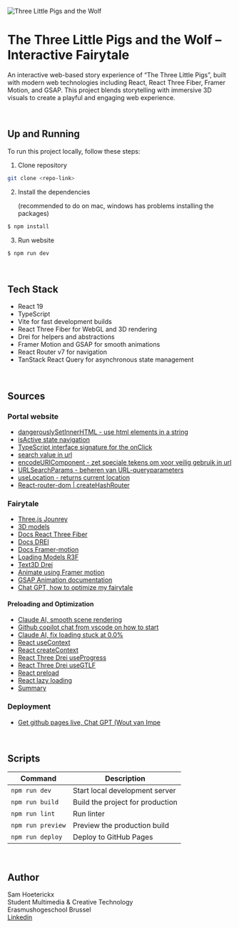 ![Three Little Pigs and the Wolf](https://ehb-mct.github.io/cp-frontend-Sam-Hoeterickx/images/fairytale/Banner_image.png)

# The Three Little Pigs and the Wolf – Interactive Fairytale
An interactive web-based story experience of “The Three Little Pigs”, built with modern web technologies including React, React Three Fiber, Framer Motion, and GSAP. This project blends storytelling with immersive 3D visuals to create a playful and engaging web experience.

<br>

## Up and Running
To run this project locally, follow these steps:
1. Clone repository
  ```sh
  git clone <repo-link>
```
2. Install the dependencies 

    (recommended to do on mac, windows has problems installing the packages)
  ```sh
  $ npm install
```
3. Run website
  ```sh
  $ npm run dev
```

<br>

## Tech Stack
- React 19
- TypeScript
- Vite for fast development builds
- React Three Fiber for WebGL and 3D rendering
- Drei for helpers and abstractions
- Framer Motion and GSAP for smooth animations
- React Router v7 for navigation
- TanStack React Query for asynchronous state management
  
<br>

## Sources 
### Portal website
- [dangerouslySetInnerHTML - use html elements in a string ](https://legacy.reactjs.org/docs/dom-elements.html)
- [isActive state navigation](https://reactrouter.com/api/components/NavLink)
- [TypeScript interface signature for the onClick](https://stackoverflow.com/questions/54433183/typescript-interface-signature-for-the-onclick-event-in-reactjs)
- [search value in url](https://stackoverflow.com/questions/68703023/search-form-with-ability-to-share-the-url-in-reactjs)
- [encodeURIComponent - zet speciale tekens om voor veilig gebruik in url](https://developer.mozilla.org/en-US/docs/Web/JavaScript/Reference/Global_Objects/encodeURIComponent)
- [URLSearchParams -  beheren van URL-queryparameters](https://developer.mozilla.org/en-US/docs/Web/API/URLSearchParams)
- [useLocation - returns current location](https://api.reactrouter.com/v7/functions/react_router.useLocation.html)
- [React-router-dom | createHashRouter](https://reactrouter.com/6.30.0/routers/create-hash-router)

### Fairytale
- [Three.js Jounrey](https://threejs-journey.com/#)
- [3D models](https://www.meshy.ai/workspace)
- [Docs React Three Fiber](https://r3f.docs.pmnd.rs/getting-started/introduction)
- [Docs DREI](https://docs.pmnd.rs/)
- [Docs Framer-motion](https://motion.dev/)
- [Loading Models R3F](https://r3f.docs.pmnd.rs/tutorials/loading-models)
- [Text3D Drei](https://drei.docs.pmnd.rs/abstractions/text3d)
- [Animate using Framer motion](https://motion.dev/docs/react-use-animate)
- [GSAP Animation documentation](https://gsap.com/docs/v3/GSAP/)
- [Chat GPT, how to optimize my fairytale](https://chatgpt.com/share/682ae8c3-5fac-8004-bbf0-0a68bbb8390e)

#### Preloading and Optimization
- [Claude AI, smooth scene rendering](https://claude.ai/chat/76c54e79-2351-4ce0-8bc0-145f2aea7ce8)
- [Github copilot chat from vscode on how to start](https://docs.google.com/document/d/1nXz3MFSrBDwSg4gZUr3AJ7bzx-4LGggZzocF_CGtMSo/edit?usp=sharing)
- [Claude AI, fix loading stuck at 0.0%](https://claude.ai/chat/87975be5-79be-4af3-b63d-ff7c2525f6ca )
- [React useContext](https://react.dev/reference/react/useContext)
- [React createContext](https://react.dev/reference/react/createContext#provider)
- [React Three Drei useProgress](https://drei.docs.pmnd.rs/loaders/progress-use-progress)
- [React Three Drei useGTLF](https://drei.docs.pmnd.rs/loaders/gltf-use-gltf)
- [React preload](https://react.dev/reference/react-dom/preload)
- [React lazy loading](https://react.dev/reference/react/lazy)
- [Summary](https://docs.google.com/document/d/1VYd1E3FJrZlbASwVFwzkn_31dFntZmwJ30DnFA_uWLo/edit?usp=sharing)

### Deployment
- [Get github pages live, Chat GPT (Wout van Impe](https://chatgpt.com/share/682b3eeb-8054-8003-ab2b-8ca273860191)

<br>

## Scripts

| Command           | Description                     |
|-------------------|---------------------------------|
| `npm run dev`     | Start local development server  |
| `npm run build`   | Build the project for production|
| `npm run lint`    | Run linter                      |
| `npm run preview` | Preview the production build    |
| `npm run deploy`  | Deploy to GitHub Pages          |

<br>

## Author
Sam Hoeterickx <br>
Student Multimedia & Creative Technology <br>
Erasmushogeschool Brussel <br>
[Linkedin](https://www.linkedin.com/in/sam-hoeterickx/) <br>

<br>
